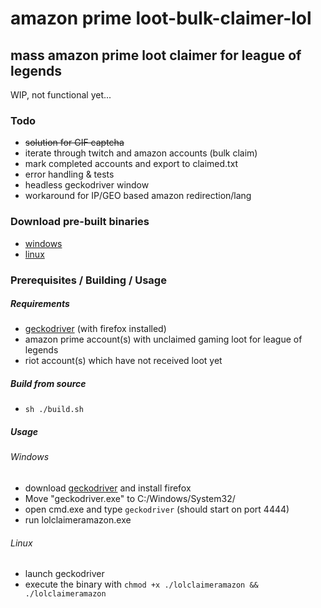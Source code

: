# amazon prime loot-bulk-claimer-lol

## mass amazon prime loot claimer for league of legends

WIP, not functional yet...

### Todo

- ~~solution for GIF captcha~~
- iterate through twitch and amazon accounts (bulk claim)
- mark completed accounts and export to claimed.txt
- error handling & tests
- headless geckodriver window
- workaround for IP/GEO based amazon redirection/lang

### Download pre-built binaries

- [windows](/out/lolclaimeramazon.exe)
- [linux](/out/lolclaimeramazon)


### Prerequisites / Building / Usage

##### Requirements

- [geckodriver](https://github.com/mozilla/geckodriver/releases) (with firefox installed)
- amazon prime account(s) with unclaimed gaming loot for league of legends
- riot account(s) which have not received loot yet

##### Build from source

- `sh ./build.sh`

##### Usage

###### Windows

- download [geckodriver](https://github.com/mozilla/geckodriver/releases) and install firefox
- Move "geckodriver.exe" to C:/Windows/System32/
- open cmd.exe and type `geckodriver` (should start on port 4444)
- run lolclaimeramazon.exe

###### Linux

- launch geckodriver
- execute the binary with `chmod +x ./lolclaimeramazon && ./lolclaimeramazon`
